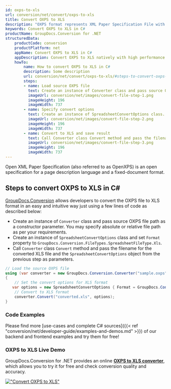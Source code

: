 ```yaml
---
id: oxps-to-xls
url: conversion/net/convert/oxps-to-xls
title: Convert OXPS to XLS
description: "OXPS format represents XML Paper Specification File with .oxps extension. Learn how to convert OXPS to XLS file programmatically in C# language using GroupDocs.Conversion for .NET library."
keywords: Convert OXPS to XLS in C#
productName: GroupDocs.Conversion for .NET
structuredData:
    productCode: conversion
    productPlatform: net
    appName: Convert OXPS to XLS in C#
    appDescription: Convert OXPS to XLS natively with high performance using C# language and server side GroupDocs.Conversion for .NET APIs, without the use of any software like Microsoft or Open Office.
    howTo:
        name: How to convert OXPS to XLS in C# 
        description: Some description
        url: conversion/net/convert/oxps-to-xls/#steps-to-convert-oxps-to-xls-in-c
        steps:
        - name: Load source OXPS file 
          text: Create an instance of Converter class and pass source OXPS file path as a constructor parameter. You may specify absolute or relative file path as per your requirements. 
          imageUrl: conversion/net/images/convert-file-step-1.png
          imageHeight: 196
          imageWidth: 737
        - name: Specify convert options 
          text: Create an instance of SpreadsheetConvertOptions class.
          imageUrl: conversion/net/images/convert-file-step-2.png
          imageHeight: 196
          imageWidth: 737
        - name: Convert to XLS and save result 
          text: Call Converter class Convert method and pass the filename for the converted HTML file and the SpreadsheetConvertOptions object from the previous step as parameters.
          imageUrl: conversion/net/images/convert-file-step-3.png
          imageHeight: 196
          imageWidth: 737
---
```


Open XML Paper Specification (also referred to as OpenXPS) is an open specification for a page description language and a fixed-document format.

## Steps to convert OXPS to XLS in C#

[GroupDocs.Conversion](https://products.groupdocs.com/conversion/net) allows developers to convert the OXPS file to XLS format in an easy and intuitive way just using a few lines of code as described below:

* Create an instance of `Converter` class and pass source OXPS file path as a constructor parameter. You may specify absolute or relative file path as per your requirements. 
* Create an instance of `SpreadsheetConvertOptions` class and set `Format` property to `GroupDocs.Conversion.FileTypes.SpreadsheetFileType.Xls`.
* Call `Converter` class `Convert` method and pass the filename for the converted XLS file and the `SpreadsheetConvertOptions` object from the previous step as parameters.

```csharp
// Load the source OXPS file
using (var converter = new GroupDocs.Conversion.Converter("sample.oxps"))
{
    // Set the convert options for XLS format
   var options = new SpreadsheetConvertOptions { Format = GroupDocs.Conversion.FileTypes.SpreadsheetFileType.Xls };
    // Convert to XLS format
    converter.Convert("converted.xls", options);
}
```

### Code Examples

Please find more [use-cases and complete C# sources]({{< ref "conversion/net/developer-guide/examples-and-demos.md" >}}) of our backend and frontend examples and try them for free!

### OXPS to XLS Live Demo

GroupDocs.Conversion for .NET provides an online [**OXPS to XLS converter**](https://products.groupdocs.app/conversion/oxps-to-xls), which allows you to try it for free and check conversion quality and accuracy.

[!["Convert OXPS to XLS"](conversion/net/images/convert-to-xls/convert-oxps-to-xls.png)](https://products.groupdocs.app/conversion/oxps-to-xls)